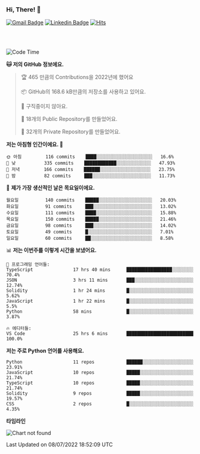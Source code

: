### Hi, There! 👋


[![Gmail Badge](https://img.shields.io/badge/-725psh@gmail.com-c14438?style=flat&logo=Gmail&logoColor=white&link=mailto:725psh@gmail.com)](mailto:725psh@gmail.com) 
[![Linkedin Badge](https://img.shields.io/badge/-soohanpark-0072b1?style=flat&logo=Linkedin&logoColor=white&link=https://www.linkedin.com/in/soohanpark/)](https://www.linkedin.com/in/soohanpark/) 
[![Hits](https://hits.seeyoufarm.com/api/count/incr/badge.svg?url=https%3A%2F%2Fgithub.com%2FSoohan-Park&count_bg=%23000000&title_bg=%23828282&icon=gradle.svg&icon_color=%23FFFFFF&title=Visited&edge_flat=false)](https://hits.seeyoufarm.com)  

<br />
<br />

<!--START_SECTION:waka-->
![Code Time](http://img.shields.io/badge/Code%20Time-0%20secs-blue)

**🐱 저의 GitHub 정보에요.** 

> 🏆 465 만큼의 Contributions을 2022년에 했어요
 > 
> 📦 GitHub의 168.6 kB만큼의 저장소를 사용하고 있어요. 
 > 
> 🚫 구직중이지 않아요.
 > 
> 📜 18개의 Public Repository를 만들었어요. 
 > 
> 🔑 32개의 Private Repository를 만들었어요.  
 > 
**저는 아침형 인간이에요. 🐤** 

```text
🌞 아침         116 commits    ████░░░░░░░░░░░░░░░░░░░░░   16.6% 
🌆 낮　         335 commits    ████████████░░░░░░░░░░░░░   47.93% 
🌃 저녁         166 commits    ██████░░░░░░░░░░░░░░░░░░░   23.75% 
🌙 밤　         82 commits     ███░░░░░░░░░░░░░░░░░░░░░░   11.73%

```
📅 **제가 가장 생산적인 날은 목요일이에요.** 

```text
월요일          140 commits    █████░░░░░░░░░░░░░░░░░░░░   20.03% 
화요일          91 commits     ███░░░░░░░░░░░░░░░░░░░░░░   13.02% 
수요일          111 commits    ████░░░░░░░░░░░░░░░░░░░░░   15.88% 
목요일          150 commits    █████░░░░░░░░░░░░░░░░░░░░   21.46% 
금요일          98 commits     ███░░░░░░░░░░░░░░░░░░░░░░   14.02% 
토요일          49 commits     █░░░░░░░░░░░░░░░░░░░░░░░░   7.01% 
일요일          60 commits     ██░░░░░░░░░░░░░░░░░░░░░░░   8.58%

```


📊 **저는 이번주를 이렇게 시간을 보냈어요.** 

```text
💬 프로그래밍 언어들: 
TypeScript               17 hrs 40 mins      █████████████████░░░░░░░░   70.4% 
JSON                     3 hrs 11 mins       ███░░░░░░░░░░░░░░░░░░░░░░   12.74% 
Solidity                 1 hr 24 mins        █░░░░░░░░░░░░░░░░░░░░░░░░   5.62% 
JavaScript               1 hr 22 mins        █░░░░░░░░░░░░░░░░░░░░░░░░   5.5% 
Python                   58 mins             █░░░░░░░░░░░░░░░░░░░░░░░░   3.87%

🔥 에디터들: 
VS Code                  25 hrs 6 mins       █████████████████████████   100.0%

```

**저는 주로 Python 언어를 사용해요.** 

```text
Python                   11 repos            ██████░░░░░░░░░░░░░░░░░░░   23.91% 
JavaScript               10 repos            █████░░░░░░░░░░░░░░░░░░░░   21.74% 
TypeScript               10 repos            █████░░░░░░░░░░░░░░░░░░░░   21.74% 
Solidity                 9 repos             █████░░░░░░░░░░░░░░░░░░░░   19.57% 
CSS                      2 repos             █░░░░░░░░░░░░░░░░░░░░░░░░   4.35%

```


**타임라인**

![Chart not found](https://raw.githubusercontent.com/Soohan-Park/Soohan-Park/master/charts/bar_graph.png) 


 Last Updated on 08/07/2022 18:52:09 UTC
<!--END_SECTION:waka-->

